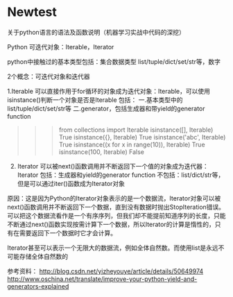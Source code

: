 # Newtest 
关于python语言的语法及函数说明（机器学习实战中代码的深挖）

Python 可迭代对象：Iterable，Iterator

python中接触过的基本类型包括：集合数据类型 list/tuple/dict/set/str等，数字

2个概念：可迭代对象和迭代器


1.Iterable
可以直接作用于for循环的对象成为迭代对象：Iterable，可以使用isinstance()判断一个对象是否是Iterable
包括：
     一.基本类型中的list/tuple/dict/set/str等
     二.generator，包括生成器和带yield的generator function
>>> from collections import Iterable
>>> isinstance([], Iterable)
True
>>> isinstance({}, Iterable)
True
>>> isinstance('abc', Iterable)
True
>>> isinstance((x for x in range(10)), Iterable)
True
>>> isinstance(100, Iterable)
False

2. Iterator
可以被next()函数调用并不断返回下一个值的对象成为迭代器：Iterator
包括：生成器和yield的generator function
不包括：list/dict/str等，但是可以通过iter()函数成为Iterator对象

原因：这是因为Python的Iterator对象表示的是一个数据流，Iterator对象可以被next()函数调用并不断返回下一个数据，直到没有数据时抛出StopIteration错误。可以把这个数据流看作是一个有序序列，但我们却不能提前知道序列的长度，只能不断通过next()函数实现按需计算下一个数据，所以Iterator的计算是惰性的，只有在需要返回下一个数据时它才会计算。

Iterator甚至可以表示一个无限大的数据流，例如全体自然数。而使用list是永远不可能存储全体自然数的

参考资料：
http://blog.csdn.net/yizheyouye/article/details/50649974
http://www.oschina.net/translate/improve-your-python-yield-and-generators-explained



